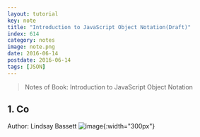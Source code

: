 ```yaml
---
layout: tutorial
key: note
title: "Introduction to JavaScript Object Notation(Draft)"
index: 614
category: notes
image: note.png
date: 2016-06-14
postdate: 2016-06-14
tags: [JSON]
---
```


> Notes of Book: Introduction to JavaScript Object Notation  

## 1. Co

Author: Lindsay Bassett
![image](/public/images/note/introduction-to-javaScript-object-notation/cover.jpg){:width="300px"}  
